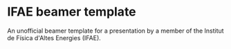 # IFAE beamer template

An unofficial beamer template for a presentation by a member of the Institut de Física d'Altes Energies (IFAE). 

